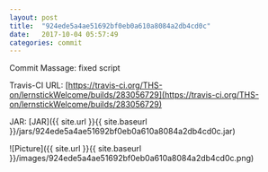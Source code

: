 ```yaml
---
layout: post
title:  "924ede5a4ae51692bf0eb0a610a8084a2db4cd0c"
date:   2017-10-04 05:57:49
categories: commit
---
```


Commit Massage: fixed script  

Travis-CI URL: [https://travis-ci.org/THS-on/lernstickWelcome/builds/283056729](https://travis-ci.org/THS-on/lernstickWelcome/builds/283056729)

JAR: [JAR]({{ site.url }}{{ site.baseurl }}/jars/924ede5a4ae51692bf0eb0a610a8084a2db4cd0c.jar)

![Picture]({{ site.url }}{{ site.baseurl }}/images/924ede5a4ae51692bf0eb0a610a8084a2db4cd0c.png)

